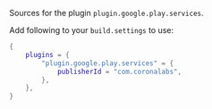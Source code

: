 Sources for the plugin `plugin.google.play.services`.

Add following to your `build.settings` to use:
```lua
{
    plugins = {
        "plugin.google.play.services" = {
            publisherId = "com.coronalabs",
        },
    },
}
```
